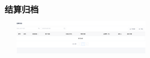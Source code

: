 # 结算归档

<figure><img src="../../.gitbook/assets/image (6).png" alt=""><figcaption></figcaption></figure>
